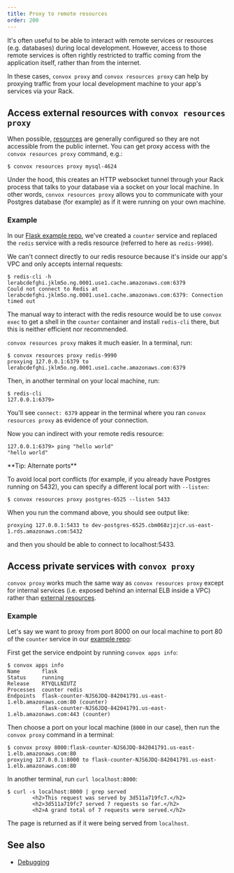 ```yaml
---
title: Proxy to remote resources
order: 200
---
```


It's often useful to be able to interact with remote services or resources (e.g. databases) during local development. However, access to those remote services is often rightly restricted to traffic coming from the application itself, rather than from the internet.

In these cases, `convox proxy` and `convox resources proxy` can help by proxying traffic from your local development machine to your app's services via your Rack.

## Access external resources with `convox resources proxy`

When possible, [resources](/docs/about-resources/) are generally configured so they are not accessible from the public internet.  You can get proxy access with the `convox resources proxy` command, e.g.:

```
$ convox resources proxy mysql-4624
```

Under the hood, this creates an HTTP websocket tunnel through your Rack process that talks to your database via a socket on your local machine. In other words, `convox resources proxy` allows you to communicate with your Postgres database (for example) as if it were running on your own machine.

### Example

In our [Flask example repo](https://github.com/convox-examples/flask), we've created a `counter` service and replaced the `redis` service with a redis resource (referred to here as `redis-9990`).

We can't connect directly to our redis resource because it's inside our app's VPC and only accepts internal requests:

```
$ redis-cli -h lerabcdefghi.jklm5o.ng.0001.use1.cache.amazonaws.com:6379
Could not connect to Redis at lerabcdefghi.jklm5o.ng.0001.use1.cache.amazonaws.com:6379: Connection timed out
```

The manual way to interact with the redis resource would be to use `convox exec` to get a shell in the `counter` container and install `redis-cli` there, but this is neither efficient nor recommended.

`convox resources proxy` makes it much easier. In a terminal, run:

```
$ convox resources proxy redis-9990
proxying 127.0.0.1:6379 to lerabcdefghi.jklm5o.ng.0001.use1.cache.amazonaws.com:6379
```
Then, in another terminal on your local machine, run:

```
$ redis-cli
127.0.0.1:6379>
```
You'll see `connect: 6379` appear in the terminal where you ran `convox resources proxy` as evidence of your connection.

Now you can indirect with your remote redis resource:

```
127.0.0.1:6379> ping "hello world"
"hello world"
```

<div class="block-callout block-show-callout type-info" markdown="1">
**Tip: Alternate ports** 

To avoid local port conflicts (for example, if you already have Postgres running on 5432), you can specify a different local port with `--listen`:

`$ convox resources proxy postgres-6525 --listen 5433`

When you run the command above, you should see output like:

`proxying 127.0.0.1:5433 to dev-postgres-6525.cbm068zjzjcr.us-east-1.rds.amazonaws.com:5432`

and then you should be able to connect to localhost:5433.
</div>

## Access private services with `convox proxy`

`convox proxy` works much the same way as `convox resources proxy` except for internal services (i.e. exposed behind an internal ELB inside a VPC) rather than [external resources](/docs/about-resources).

### Example

Let's say we want to proxy from port 8000 on our local machine to port 80 of the `counter` service in our [example repo](https://github.com/convox-examples/flask):

First get the service endpoint by running `convox apps info`:

```
$ convox apps info
Name       flask
Status     running
Release    RTYQLLNIUTZ
Processes  counter redis
Endpoints  flask-counter-NJS6JDQ-842041791.us-east-1.elb.amazonaws.com:80 (counter)
           flask-counter-NJS6JDQ-842041791.us-east-1.elb.amazonaws.com:443 (counter)
```

Then choose a port on your local machine (`8000` in our case), then run the `convox proxy` command in a terminal:

```
$ convox proxy 8000:flask-counter-NJS6JDQ-842041791.us-east-1.elb.amazonaws.com:80
proxying 127.0.0.1:8000 to flask-counter-NJS6JDQ-842041791.us-east-1.elb.amazonaws.com:80
```

In another terminal, run `curl localhost:8000`:

```
$ curl -s localhost:8000 | grep served
        <h2>This request was served by 3d511a719fc7.</h2>
        <h2>3d511a719fc7 served 7 requests so far.</h2>
        <h2>A grand total of 7 requests were served.</h2>
```

The page is returned as if it were being served from `localhost`.

## See also

- [Debugging](/docs/debugging)
